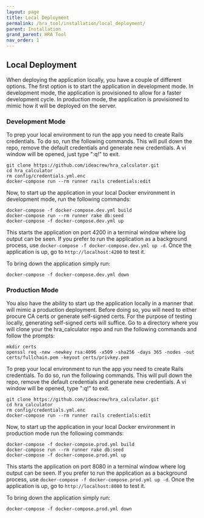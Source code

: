 ```yaml
---
layout: page
title: Local Deployment
permalink: /hra_tool/installation/local_deployment/
parent: Installation
grand_parent: HRA Tool
nav_order: 1
---
```


## Local Deployment
When deploying the application locally, you have a couple of different options.  The first option is to start the application in development mode.  In development mode, the application is provisioned to allow for a faster development cycle.  In production mode, the application is provisioned to mimic how it will be deployed on the server.

### Development Mode 
To prep your local environment to run the app you need to create Rails credentials.  To do so, run the following commands.  This will pull down the repo, remove the default credentials and generate new credentials.  A vi window will be opened, just type ":q!" to exit.  

```
git clone https://github.com/ideacrew/hra_calculator.git
cd hra_calculator
rm config/credentials.yml.enc
docker-compose run --rm runner rails credentials:edit 
```

Now, to start up the application in your local Docker environment in development mode, run the following commands:

```
docker-compose -f docker-compose.dev.yml build
docker-compose run --rm runner rake db:seed
docker-compose -f docker-compose.dev.yml up
```

This starts the application on port 4200 in a terminal window where log output can be seen.  If you prefer to run the application as a background process, use `docker-compose -f docker-compose.dev.yml up -d`.  Once the application is up, go to `http://localhost:4200` to test it.

To bring down the application simply run:

```
docker-compose -f docker-compose.dev.yml down
```

### Production Mode
You also have the ability to start up the application locally in a manner that will mimic a production deployment.  Before doing so, you will need to either procure CA certs or generate self-signed certs.  For the purpose of testing locally, generating self-signed certs will suffice.  Go to a directory where you will clone your the hra_calculator repo and run the following commands and follow the prompts:

```
mkdir certs
openssl req -new -newkey rsa:4096 -x509 -sha256 -days 365 -nodes -out certs/fullchain.pem -keyout certs/privkey.pem
```

To prep your local environment to run the app you need to create Rails credentials.  To do so, run the following commands.  This will pull down the repo, remove the default credentials and generate new credentials.  A vi window will be opened, type ":q!" to exit. 

```
git clone https://github.com/ideacrew/hra_calculator.git
cd hra_calculator
rm config/credentials.yml.enc
docker-compose run --rm runner rails credentials:edit 
```
Now, to start up the application in your local Docker environment in production mode run the following commands:

``` 
docker-compose -f docker-compose.prod.yml build 
docker-compose run --rm runner rake db:seed
docker-compose -f docker-compose.prod.yml up 
```

This starts the application on port 8080 in a terminal window where log output can be seen.  If you prefer to run the application as a background process, use `docker-compose -f docker-compose.prod.yml up -d`.  Once the application is up, go to `http://localhost:8080` to test it.

To bring down the application simply run:

```
docker-compose -f docker-compose.prod.yml down
```



